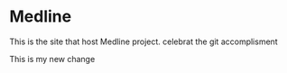 # Medline
This is the site that host Medline project.
celebrat the git accomplisment 

This is my new change 
